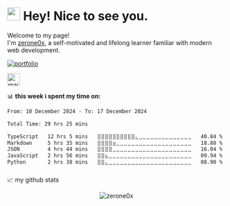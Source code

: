 <h1><img src="https://emojis.slackmojis.com/emojis/images/1531849430/4246/blob-sunglasses.gif?1531849430" width="30"/> Hey! Nice to see you.</h1>


<p>Welcome to my page! </br> I'm <a href="https://trine.dev/" target="_blank">zerone0x</a>, a self-motivated and lifelong learner familiar with modern web development. </p>

<!-- ## 🔗 Links -->
[![portfolio](https://img.shields.io/badge/my_portfolio-000?style=for-the-badge&logo=ko-fi&logoColor=white)](https://trine.dev/)
<!-- [![linkedin](https://img.shields.io/badge/linkedin-0A66C2?style=for-the-badge&logo=linkedin&logoColor=white)](https://www.linkedin.com/in/zerone0x/) -->
<img src="https://img.shields.io/static/v1?message=Mail&logo=gmail&label=zerone0x@trine.dev&color=D14836&logoColor=white&labelColor=81b29a&style=for-the-badge" height="29" alt="mail logo"  />
<!-- <a href="discordapp.com/users/326660148355661825" target="_blank">
    <img src="https://img.shields.io/static/v1?message=Discord&logo=discord&label=0xy#2276&color=03045e&logoColor=white&labelColor=&style=for-the-badge" height="29" alt="discord logo"  />
    
<img src="https://komarev.com/ghpvc/?username=zerone0x&color=brightgreen&label=Views&style=for-the-badge" />
</a> -->


📊 **this week i spent my time on:**
  <!--START_SECTION:waka-->

```txt
From: 10 December 2024 - To: 17 December 2024

Total Time: 29 hrs 25 mins

TypeScript   12 hrs 5 mins   ⣿⣿⣿⣿⣿⣿⣿⣿⣿⣿⣄⣀⣀⣀⣀⣀⣀⣀⣀⣀⣀⣀⣀⣀⣀   40.84 %
Markdown     5 hrs 35 mins   ⣿⣿⣿⣿⣶⣀⣀⣀⣀⣀⣀⣀⣀⣀⣀⣀⣀⣀⣀⣀⣀⣀⣀⣀⣀   18.88 %
JSON         4 hrs 44 mins   ⣿⣿⣿⣿⣀⣀⣀⣀⣀⣀⣀⣀⣀⣀⣀⣀⣀⣀⣀⣀⣀⣀⣀⣀⣀   16.04 %
JavaScript   2 hrs 56 mins   ⣿⣿⣦⣀⣀⣀⣀⣀⣀⣀⣀⣀⣀⣀⣀⣀⣀⣀⣀⣀⣀⣀⣀⣀⣀   09.94 %
Python       2 hrs 38 mins   ⣿⣿⣄⣀⣀⣀⣀⣀⣀⣀⣀⣀⣀⣀⣀⣀⣀⣀⣀⣀⣀⣀⣀⣀⣀   08.90 %
```

<!--END_SECTION:waka-->




<!-- ## 🛠 I have knowledge of

<div>

 <img src="https://skillicons.dev/icons?i=html" height="40" alt="html5 logo" />

 <img src="https://skillicons.dev/icons?i=css" height="40" alt="css3 logo" />

 <img src="https://skillicons.dev/icons?i=sass" height="40" alt="sass logo" />

 <img src="https://skillicons.dev/icons?i=tailwind" height="40" alt="tailwindcss logo" />

 <img src="https://skillicons.dev/icons?i=js" height="40" alt="javascript logo" />

 <img src="https://skillicons.dev/icons?i=ts" height="40" alt="typescript logo" />

 <img src="https://skillicons.dev/icons?i=react" height="40" alt="react logo" />

 <img src="https://skillicons.dev/icons?i=redux" height="40" alt="redux logo"  />
  
 <img src="https://skillicons.dev/icons?i=nextjs" height="40" alt="nextjs logo" />

 <img src="https://skillicons.dev/icons?i=graphql" height="40" alt="graphql logo"  />

 <img src="https://skillicons.dev/icons?i=nodejs" height="40" alt="nodejs logo" />

 <img src="https://skillicons.dev/icons?i=express" height="40" alt="express logo"  />

 <img src="https://skillicons.dev/icons?i=nestjs" height="40" alt="nestjs logo" />

 <img src="https://skillicons.dev/icons?i=sequelize" height="40" alt="sequelize logo" />

 <img src="https://skillicons.dev/icons?i=postgres" height="40" alt="postgresql logo" />
 
 <img src="https://skillicons.dev/icons?i=angular" height="40" alt="angularjs logo"  />

 <img src="https://skillicons.dev/icons?i=docker" height="40" alt="docker logo"  />
 
 <img src="https://skillicons.dev/icons?i=jest" height="40" alt="jest logo" />
 

</div> -->

###


📈 my github stats

<p align="center"> <img src="https://github-readme-stats.vercel.app/api?username=zerone0x&show_icons=true&theme=gotham" alt="zerone0x" />


<!-- <div>



  <img src="https://github-readme-stats.vercel.app/api?hide_title=false&hide_rank=false&show_icons=true&include_all_commits=true&count_private=true&disable_animations=false&theme=gruvbox_light&locale=en&hide_border=false&username=zerone0x" height="150" alt="stats graph"  />
  <img src="https://github-readme-stats.vercel.app/api/top-langs?locale=en&hide_title=false&layout=compact&card_width=320&langs_count=5&theme=gruvbox_light&hide_border=false&username=zerone0x" height="150" alt="languages graph"  />
  <a href="https://leetcode.com/">
  <img align="center" src="https://leetcode.card.workers.dev/?username=curblc&theme=wtf&extension=activity" />
</a>
</div> -->
